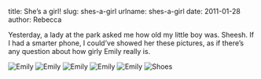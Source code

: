 title: She&#x02bc;s a girl!
slug: shes-a-girl
urlname: shes-a-girl
date: 2011-01-28
author: Rebecca

Yesterday, a lady at the park asked me how old my little boy was. Sheesh. If I
had a smarter phone, I could&#x02bc;ve showed her these pictures, as if
there&#x02bc;s any question about how girly Emily really is.

<img src="{static}/images/2011-01-05-emily-01.jpg" alt="Emily" class="img-fluid">

<img src="{static}/images/2011-01-05-emily-02.jpg" alt="Emily" class="img-fluid">

<img src="{static}/images/2011-01-07-emily-01.jpg" alt="Emily" class="img-fluid">

<img src="{static}/images/2011-01-07-emily-02.jpg" alt="Emily" class="img-fluid">

<img src="{static}/images/2011-01-07-emily-03.jpg" alt="Emily" class="img-fluid">

<img src="{static}/images/2011-01-19-shoes.jpg" alt="Shoes" class="img-fluid">

